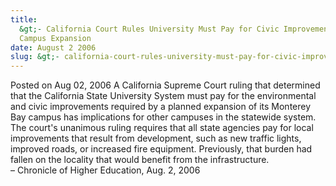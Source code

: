 ```yaml
---
title:
  &gt;- California Court Rules University Must Pay for Civic Improvements Required by
  Campus Expansion
date: August 2 2006
slug: &gt;- california-court-rules-university-must-pay-for-civic-improvements-required-by-campus-expansion
---
```


 



<span class="date">Posted on Aug 02, 2006    </span>
A California Supreme Court ruling that determined that the
California State University System must pay for the environmental
and civic improvements required by a planned expansion of its
Monterey Bay campus has implications for other campuses in the
statewide system. The court&apos;s unanimous ruling requires that all
state agencies pay for local improvements that result from
development, such as new traffic lights, improved roads, or
increased fire equipment. Previously, that burden had fallen on the
locality that would benefit from the infrastructure.<br>
&#x2013; Chronicle of Higher Education, Aug. 2, 2006<br/></br>




```
